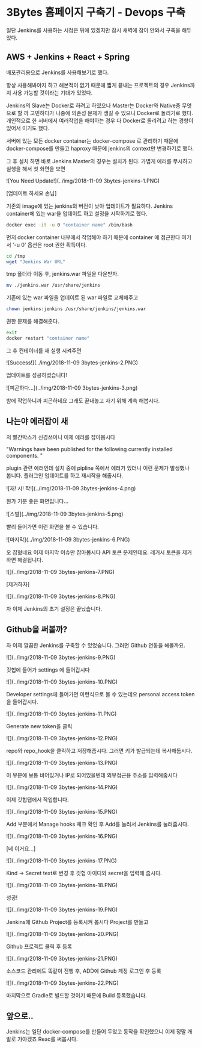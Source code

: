 # 3Bytes 홈페이지 구축기 - Devops 구축 

 일단 Jenkins를 사용하는 시점은 뒤에 있겠지만 잠시 새벽에 잠이 안와서 구축을 해두었다.



## AWS + Jenkins + React + Spring

배포관리용으로 Jenkins를 사용해보기로 했다. 

항상 사용해봐야지 하고 해본적이 없기 때문에 짧게 끝내는 프로젝트의 경우 Jenkins까지 사용 가능할 것이라는 기대가 있었다.

Jenkins의 Slave는 Docker로 하려고 하였으나 Master는 Docker와 Native중 무엇으로 할 까 고민하다가 나중에 의존성 문제가 생길 수 있으니 Docker로 돌리기로 했다. 개인적으로 한 서버에서 여러작업을 해야하는 경우 다 Docker로 돌리려고 하는 경향이 있어서 이기도 했다.



서버에 있는 모든 docker container는 docker-compose 로 관리하기 때문에 docker-compose를 만들고 haproxy 때문에 jenkins의 context만 변경하기로 했다.

그 후 설치 하면 바로 Jenkins Master의 경우는 설치가 된다. 가볍게 에러를 무시하고 실행을 해서 첫 화면을 보면

![You Need Update!](../img/2018-11-09 3bytes-jenkins-1.PNG)

[업데이트 하세요 손님]

기존의 image에 있는 jenkins의 버전이 낮아 업데이트가 필요하다. Jenkins container에 있는 war을 업데이트 하고 설정을 시작하기로 했다.

```bash
docker exec -it -u 0 "container name" /bin/bash
```

먼저 docker container 내부에서 작업해야 하기 때문에 container 에 접근한다 여기서 '-u 0' 옵션은 root 권한 획득이다.

```bash
cd /tmp
wget "Jenkins War URL"
```

tmp 폴더라 이동 후, jenkins.war 파일을 다운받자.

```bash
mv ./jenkins.war /usr/share/jenkins
```

기존에 있는 war 파일을 업데이트 된 war 파일로 교체해주고

```bash
chown jenkins:jenkins /usr/share/jenkins/jenkins.war
```

권한 문제를 해결해준다.

```bash
exit
docker restart "container name"
```

그 후 컨테이너를 재 실행 시켜주면

![Success!](../img/2018-11-09 3bytes-jenkins-2.PNG)

업데이트를 성공하셨습니다!

![피곤하다...](../img/2018-11-09 3bytes-jenkins-3.png)

밤에 작업하니까 피곤하네요 그래도 끝내놓고 자기 위해 계속 해봅시다.



## 나는야 에러잡이 새

저 빨간박스가 신경쓰이니 이제 에러를 잡아봅시다

"Warnings have been published for the following currently installed components. "

plugin 관련 에러인데 설치 중에 pipline 쪽에서 에러가 있더니 이런 문제가 발생했나 봅니다. 플러그인 업데이트를 하고 재시작을 해줍시다.

![재! 시! 작!](../img/2018-11-09 3bytes-jenkins-4.png)

뭔가 기분 좋은 화면입니다...





![스벌](../img/2018-11-09 3bytes-jenkins-5.png)

빨리 들어가면 이런 화면을 볼 수 있습니다.

![마지막](../img/2018-11-09 3bytes-jenkins-6.PNG)

오 잡혔네요 이제 마지막 이슈만 잡아봅시다 API 토큰 문제인데요. 레거시 토큰을 제거하면 해결됩니다.

![](../img/2018-11-09 3bytes-jenkins-7.PNG)

[제거하자]

![](../img/2018-11-09 3bytes-jenkins-8.PNG)

자 이제 Jenkins의 초기 설정은 끝났습니다.



## Github을 써볼까?

자 이제 깔끔한 Jenkins를 구축할 수 있었습니다. 그러면 Github 연동을 해볼까요.

![](../img/2018-11-09 3bytes-jenkins-9.PNG)

깃헙에 들어가 settings 에 들어갑시다

![](../img/2018-11-09 3bytes-jenkins-10.PNG)

Developer settings에 들어가면 이런식으로 볼 수 있는데요 personal access token을 들어갑시다.

![](../img/2018-11-09 3bytes-jenkins-11.PNG)

Generate new token을 클릭

![](../img/2018-11-09 3bytes-jenkins-12.PNG)

repo와 repo_hook을 클릭하고 저장해줍시다. 그러면 키가 발급되는데 복사해둡시다.

![](../img/2018-11-09 3bytes-jenkins-13.PNG)

이 부분에 보통 비어있거나 IP로 되어있을텐데 외부접근용 주소를 입력해줍시다

![](../img/2018-11-09 3bytes-jenkins-14.PNG)

이제 깃헙탭에서 작업합니다.

![](../img/2018-11-09 3bytes-jenkins-15.PNG)

Add 부분에서 Manage hooks 체크 확인 후 Add를 눌러서 Jenkins를 눌러줍시다.

![](../img/2018-11-09 3bytes-jenkins-16.PNG)

[네 이거요...]

![](../img/2018-11-09 3bytes-jenkins-17.PNG)

Kind -> Secret text로 변경 후 깃헙 아이디와 secret을 입력해 줍시다.

![](../img/2018-11-09 3bytes-jenkins-18.PNG)

성공!

![](../img/2018-11-09 3bytes-jenkins-19.PNG)

Jenkins에 Github Project를 등록시켜 봅시다 Project를 만들고

![](../img/2018-11-09 3bytes-jenkins-20.PNG)

Github 프로젝트 클릭 후 등록

![](../img/2018-11-09 3bytes-jenkins-21.PNG)

소스코드 관리에도 똑같이 진행 후, ADD에 Github 계정 로그인 후 등록

![](../img/2018-11-09 3bytes-jenkins-22.PNG)

마지막으로 Gradle로 빌드할 것이기 때문에 Build 등록했습니다.



## 앞으로..

Jenkins는 일단 docker-compose를 만들어 두었고 동작을 확인했으니 이제 정말 개발로 가야겠죠 Reac를 써봅시다.